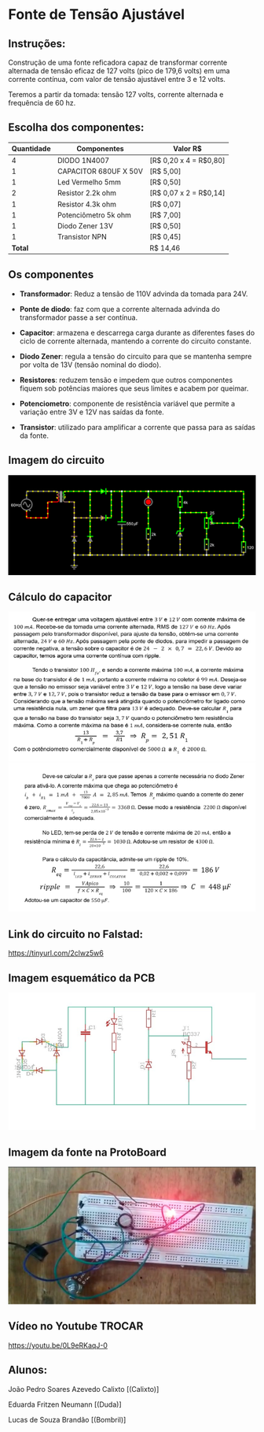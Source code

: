 # Fonte de Tensão Ajustável

## Instruções:

Construção de uma fonte reficadora capaz de transformar corrente alternada de tensão eficaz de 127 volts (pico de 179,6 volts) em uma corrente contínua, com valor de tensão ajustável entre 3 e 12 volts. 

Teremos a partir da tomada: tensão 127 volts, corrente alternada e frequência de 60 hz.

## Escolha dos componentes:
| Quantidade | Componentes              | Valor R$                |
|------------|--------------------------|-------------------------|
| 4          | DIODO  1N4007          | [R$ 0,20  x  4 = R$0,80]|
| 1          | CAPACITOR 680UF X 50V  | [R$ 5,00]|
| 1          | Led Vermelho 5mm       | [R$ 0,50]|
| 2          | Resistor 2.2k ohm      | [R$ 0,07  x  2 = R$0,14]|
| 1          | Resistor 4.3k ohm      | [R$ 0,07]|
| 1          | Potenciômetro  5k ohm  | [R$ 7,00]|
| 1          | Diodo Zener 13V        | [R$ 0,50]|
| 1          | Transistor NPN         | [R$ 0,45]|
| **Total**  |                        |  R$ 14,46|

## Os componentes

* **Transformador**: Reduz a tensão de 110V advinda da tomada para 24V.

* **Ponte de diodo**: faz com que a corrente alternada advinda do transformador passe a ser contínua.

* **Capacitor**: armazena e descarrega carga durante as diferentes fases do ciclo de corrente alternada, mantendo a corrente do circuito constante.

* **Diodo Zener**: regula a tensão do circuito para que se mantenha sempre por volta de 13V (tensão nominal do diodo).

* **Resistores**: reduzem tensão e impedem que outros componentes fiquem sob potências maiores que seus limites e acabem por queimar.

* **Potenciometro**: componente de resistência variável que permite a variação entre 3V e 12V nas saídas da fonte.

* **Transistor**: utilizado para amplificar a corrente que passa para as saídas da fonte.

## Imagem do circuito 
<img src="./imagens/circuito.png">

## Cálculo do capacitor 
<img src="./imagens/um.png">
<img src="./imagens/dois.png">

## Link do circuito no Falstad: 
https://tinyurl.com/2clwz5w6

## Imagem esquemático da PCB 
<img src="./imagens/eagle.png">

## Imagem da fonte na ProtoBoard 
<img src="./imagens/fonte.png">

## Vídeo no Youtube TROCAR
https://youtu.be/0L9eRKaqJ-0


## Alunos:
João Pedro Soares Azevedo Calixto [(Calixto)]

Eduarda Fritzen Neumann [(Duda)]

Lucas de Souza Brandão [(Bombril)]
